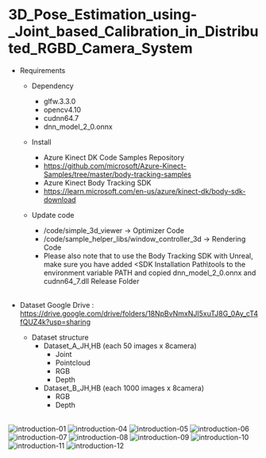 # 3D_Pose_Estimation_using-_Joint_based_Calibration_in_Distributed_RGBD_Camera_System
- Requirements
  - Dependency
    - glfw.3.3.0
    - opencv4.10
    - cudnn64.7
    - dnn_model_2_0.onnx
 
  - Install
    - Azure Kinect DK Code Samples Repository
    - https://github.com/microsoft/Azure-Kinect-Samples/tree/master/body-tracking-samples
    - Azure Kinect Body Tracking SDK
    - https://learn.microsoft.com/en-us/azure/kinect-dk/body-sdk-download

  - Update code 
      - /code/simple_3d_viewer -> Optimizer Code
      - /code/sample_helper_libs/window_controller_3d -> Rendering Code
      - Please also note that to use the Body Tracking SDK with Unreal, make sure you have added <SDK Installation          Path\tools to the environment variable PATH and copied dnn_model_2_0.onnx and cudnn64_7.dll Release Folder
        <br/><br/>
- Dataset Google Drive : https://drive.google.com/drive/folders/18NpBvNmxNJI5xuTJ8G_0Ay_cT4fQUZ4k?usp=sharing

  - Dataset structure
      - Dataset_A_JH,HB (each 50 images x 8camera)
          - Joint
          - Pointcloud
          - RGB
          - Depth
      - Dataset_B_JH,HB (each 1000 images x 8camera)
          - RGB
          - Depth
<br/><br/>
      

![introduction-01](https://github.com/BSParkICLAB/3D_Pose_Estimation_using-_Joint_based_Calibration_in_Distributed_RGBD_Camera_System/assets/146613437/2907afe2-b6ea-4dae-b1e8-890fb360d772)
![introduction-04](https://github.com/BSParkICLAB/3D_Pose_Estimation_using-_Joint_based_Calibration_in_Distributed_RGBD_Camera_System/assets/146613437/1026ece1-82c4-48a0-960d-adf68e2b7f27)
![introduction-05](https://github.com/BSParkICLAB/3D_Pose_Estimation_using-_Joint_based_Calibration_in_Distributed_RGBD_Camera_System/assets/146613437/bde9d641-7c4a-4b63-9ea0-d9c1bbf8910d)
![introduction-06](https://github.com/BSParkICLAB/3D_Pose_Estimation_using-_Joint_based_Calibration_in_Distributed_RGBD_Camera_System/assets/146613437/82f09329-1363-4752-8ffc-8de1f7ada7b6)
![introduction-07](https://github.com/BSParkICLAB/3D_Pose_Estimation_using-_Joint_based_Calibration_in_Distributed_RGBD_Camera_System/assets/146613437/44fb49f0-b367-4f1e-8013-f1069e6cf753)
![introduction-08](https://github.com/BSParkICLAB/3D_Pose_Estimation_using-_Joint_based_Calibration_in_Distributed_RGBD_Camera_System/assets/146613437/57e93615-1d99-47e3-a603-b894eda87d3f)
![introduction-09](https://github.com/BSParkICLAB/3D_Pose_Estimation_using-_Joint_based_Calibration_in_Distributed_RGBD_Camera_System/assets/146613437/47df0bbc-3555-4c20-a584-77bede4f62e7)
![introduction-10](https://github.com/BSParkICLAB/3D_Pose_Estimation_using-_Joint_based_Calibration_in_Distributed_RGBD_Camera_System/assets/146613437/6724165c-78ff-47da-ad81-e661a513a129)
![introduction-11](https://github.com/BSParkICLAB/3D_Pose_Estimation_using-_Joint_based_Calibration_in_Distributed_RGBD_Camera_System/assets/146613437/b52aa89a-fc4e-40eb-a43a-3798f3076cb8)
![introduction-12](https://github.com/BSParkICLAB/3D_Pose_Estimation_using-_Joint_based_Calibration_in_Distributed_RGBD_Camera_System/assets/146613437/32d6df75-17d9-403a-a63e-ddb46559d847)
